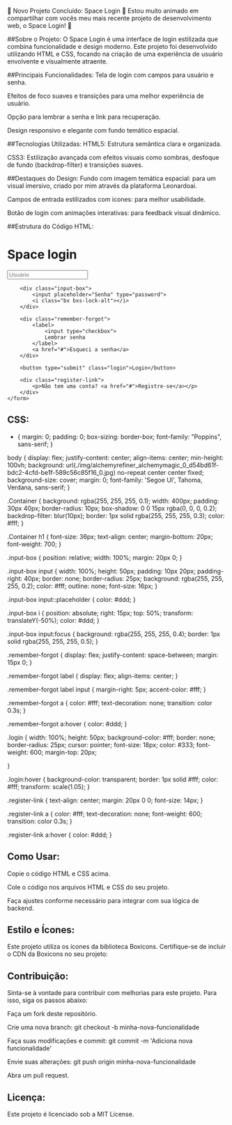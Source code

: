 🎉 Novo Projeto Concluído: Space Login 🎉
Estou muito animado em compartilhar com vocês meu mais recente projeto de desenvolvimento web, o Space Login! 🚀

##Sobre o Projeto:
O Space Login é uma interface de login estilizada que combina funcionalidade e design moderno. Este projeto foi desenvolvido utilizando HTML e CSS, focando na criação de uma experiência de usuário envolvente e visualmente atraente.

##Principais Funcionalidades:
Tela de login com campos para usuário e senha.

Efeitos de foco suaves e transições para uma melhor experiência de usuário.

Opção para lembrar a senha e link para recuperação.

Design responsivo e elegante com fundo temático espacial.

##Tecnologias Utilizadas:
HTML5: Estrutura semântica clara e organizada.

CSS3: Estilização avançada com efeitos visuais como sombras, desfoque de fundo (backdrop-filter) e transições suaves.

##Destaques do Design:
Fundo com imagem temática espacial: para um visual imersivo, criado por mim através da plataforma Leonardoai.

Campos de entrada estilizados com ícones: para melhor usabilidade.

Botão de login com animações interativas: para feedback visual dinâmico.

##Estrutura do Código
HTML:

<main class="Container">
    <form>
        <h1>Space login</h1>
        <div class="input-box">
            <input placeholder="Usuário" type="email">    
            <i class="bx bxs-user"></i>
        </div>

        <div class="input-box">
            <input placeholder="Senha" type="password">    
            <i class="bx bxs-lock-alt"></i>
        </div>

        <div class="remember-forgot">
            <label>
                <input type="checkbox">
                Lembrar senha
            </label>
            <a href="#">Esqueci a senha</a>
        </div>

        <button type="submit" class="login">Login</button>

        <div class="register-link">
            <p>Não tem uma conta? <a href="#">Registre-se</a></p>
        </div>
    </form>
</main>

## CSS:

* {
    margin: 0;
    padding: 0;
    box-sizing: border-box;
    font-family: "Poppins", sans-serif;
}

body {
    display: flex;
    justify-content: center;
    align-items: center;
    min-height: 100vh;
    background: url(./img/alchemyrefiner_alchemymagic_0_d54bd61f-bdc2-4cfd-be1f-589c56c85f16_0.jpg) no-repeat center center fixed;
    background-size: cover;
    margin: 0;
    font-family: 'Segoe UI', Tahoma, Verdana, sans-serif;
}

.Container {
    background: rgba(255, 255, 255, 0.1);
    width: 400px;
    padding: 30px 40px;
    border-radius: 10px;
    box-shadow: 0 0 15px rgba(0, 0, 0, 0.2);
    backdrop-filter: blur(10px);
    border: 1px solid rgba(255, 255, 255, 0.3);
    color: #fff;
}

.Container h1 {
    font-size: 36px;
    text-align: center;
    margin-bottom: 20px;
    font-weight: 700;
}

.input-box {
    position: relative;
    width: 100%;
    margin: 20px 0;
}

.input-box input {
    width: 100%;
    height: 50px;
    padding: 10px 20px;
    padding-right: 40px;
    border: none;
    border-radius: 25px;
    background: rgba(255, 255, 255, 0.2);
    color: #fff;
    outline: none;
    font-size: 16px;
}

.input-box input::placeholder {
    color: #ddd;
}

.input-box i {
    position: absolute;
    right: 15px;
    top: 50%;
    transform: translateY(-50%);
    color: #ddd;
}

.input-box input:focus {
    background: rgba(255, 255, 255, 0.4);
    border: 1px solid rgba(255, 255, 255, 0.5);
}

.remember-forgot {
    display: flex;
    justify-content: space-between;
    margin: 15px 0;
}

.remember-forgot label {
    display: flex;
    align-items: center;
}

.remember-forgot label input {
    margin-right: 5px;
    accent-color: #fff;
}

.remember-forgot a {
    color: #fff;
    text-decoration: none;
    transition: color 0.3s;
}

.remember-forgot a:hover {
    color: #ddd;
}

.login {
    width: 100%;
    height: 50px;
    background-color: #fff;
    border: none;
    border-radius: 25px;
    cursor: pointer;
    font-size: 18px;
    color: #333;
    font-weight: 600;
    margin-top: 20px;
    
}

.login:hover {
    background-color: transparent;
    border: 1px solid #fff;
    color: #fff;
    transform: scale(1.05);
}

.register-link {
    text-align: center;
    margin: 20px 0 0;
    font-size: 14px;
}

.register-link a {
    color: #fff;
    text-decoration: none;
    font-weight: 600;
    transition: color 0.3s;
}

.register-link a:hover {
    color: #ddd;
}


## Como Usar:
Copie o código HTML e CSS acima.

Cole o código nos arquivos HTML e CSS do seu projeto.

Faça ajustes conforme necessário para integrar com sua lógica de backend.

## Estilo e Ícones:
Este projeto utiliza os ícones da biblioteca Boxicons. Certifique-se de incluir o CDN da Boxicons no seu projeto:
<link href='https://unpkg.com/boxicons@2.0.7/css/boxicons.min.css' rel='stylesheet'>

## Contribuição:
Sinta-se à vontade para contribuir com melhorias para este projeto. Para isso, siga os passos abaixo:

Faça um fork deste repositório.

Crie uma nova branch: git checkout -b minha-nova-funcionalidade

Faça suas modificações e commit: git commit -m 'Adiciona nova funcionalidade'

Envie suas alterações: git push origin minha-nova-funcionalidade

Abra um pull request.

## Licença:
Este projeto é licenciado sob a MIT License.
